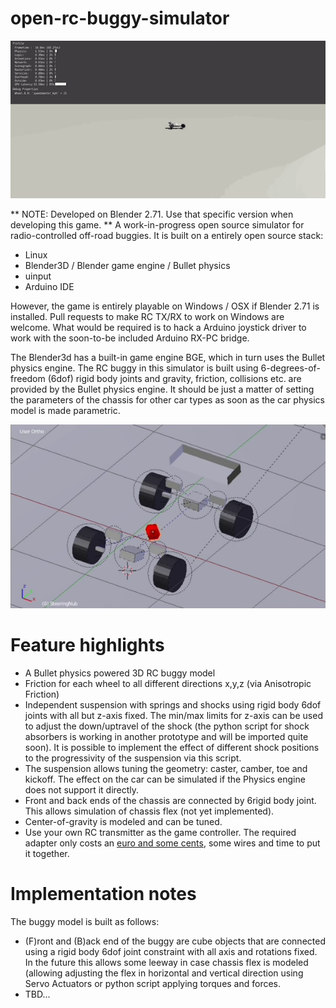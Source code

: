# open-rc-buggy-simulator

![Simulated Buggy Jumps](https://github.com/juherask/open-rc-buggy-simulator/raw/master/images/jump.gif)

** NOTE: Developed on Blender 2.71. Use that specific version when developing this game. **
A work-in-progress open source simulator for radio-controlled off-road buggies. It is built on a entirely open source stack:

* Linux
* Blender3D / Blender game engine / Bullet physics
* uinput
* Arduino IDE

However, the game is entirely playable on Windows / OSX if Blender 2.71 is installed. Pull requests to make RC TX/RX to work on Windows are welcome. What would be required is to hack a Arduino joystick driver to work with the soon-to-be included Arduino RX-PC bridge.

The Blender3d has a built-in game engine BGE, which in turn uses the Bullet physics engine. The RC buggy in this simulator is built using 6-degrees-of-freedom (6dof) rigid body joints and gravity, friction, collisions etc. are provided by the Bullet physics engine. It should be just a matter of setting the parameters of the chassis for other car types as soon as the car physics model is made parametric.

![The structure of the car model under the hood](https://raw.githubusercontent.com/juherask/open-rc-buggy-simulator/master/images/model.png)


# Feature highlights
* A Bullet physics powered 3D RC buggy model
 * Friction for each wheel to all different directions x,y,z (via Anisotropic Friction)
 * Independent suspension with springs and shocks using rigid body 6dof joints with all but z-axis fixed. The min/max limits for z-axis can be used to adjust the down/uptravel of the shock (the python script for shock absorbers is working in another prototype and will be imported quite soon). It is possible to implement the effect of different shock positions to the progressivity of the suspension via this script. 
 * The suspension allows tuning the geometry: caster, camber, toe and kickoff. The effect on the car can be simulated if the Physics engine does not support it directly.
 * Front and back ends of the chassis are connected by 6rigid body joint. This allows simulation of chassis flex (not yet implemented).
 * Center-of-gravity is modeled and can be tuned. 
* Use your own RC transmitter as the game controller. The required adapter only costs an [euro and some cents](http://www.ebay.com/itm/USB-Nano-V3-0-ATmega328-16M-5V-Micro-controller-CH340G-board-For-Arduino-1PC-/381506734078), some wires and time to put it together.

# Implementation notes

The buggy model is built as follows:
* (F)ront and (B)ack end of the buggy are cube objects that are connected using a rigid body 6dof joint constraint with all axis and rotations fixed. In the future this allows some leeway in case chassis flex is modeled (allowing adjusting the flex in horizontal and vertical direction using Servo Actuators or python script applying torques and forces.
* TBD...
